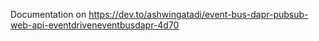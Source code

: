 Documentation on https://dev.to/ashwingatadi/event-bus-dapr-pubsub-web-api-eventdriveneventbusdapr-4d70
